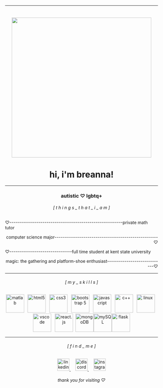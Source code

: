 ________________________________________________________________________________
<h1> </h1>
<p align="center">
<img width="460" src="https://user-images.githubusercontent.com/45157446/161337980-87a1b2e4-99ea-4fc8-ab1e-faa61357b40d.gif">
</p>

### <h1 align="center"> hi, i'm breanna! </h1>

___________________________________________________________________________________

<h3 align="center">  autistic  ♡  lgbtq+  </h3>
<h6 align="center">[  t h i n g s _ t h a t _ i _ a m  ] </h6>




<p align="left">♡----------------------------------------------------------private math tutor</p>
<p align="right">computer science major-----------------------------------------------------♡</p>
<p align="left">♡--------------------------------full time student at kent state university</p>
<p align="right"> magic: the gathering and platform-shoe enthusiast-----------------------------♡</p>

________________________________________________________________________________

<h6 align="center">[  m y _ s k i l l s  ] </h6>

<p align="center"> <img title="matlab" height="60" src="https://upload.wikimedia.org/wikipedia/commons/2/21/Matlab_Logo.png"> &nbsp; <img title="html5" height="60" src="https://www.w3.org/html/logo/downloads/HTML5_Badge_512.png"> &nbsp; <img title="css3" height="60" src="https://upload.wikimedia.org/wikipedia/commons/thumb/6/62/CSS3_logo.svg/800px-CSS3_logo.svg.png"> &nbsp; <img title="bootstrap 5" height="60" src="https://upload.wikimedia.org/wikipedia/commons/thumb/b/b2/Bootstrap_logo.svg/1200px-Bootstrap_logo.svg.png"> &nbsp; <img title="javascript" height="60" src="https://cdn.worldvectorlogo.com/logos/javascript-1.svg"> &nbsp; <img title="c++" height="60" src="https://brandslogos.com/wp-content/uploads/thumbs/c-logo-vector.svg"> &nbsp; <img title="linux" height="60" src="https://1000logos.net/wp-content/uploads/2017/03/LINUX-LOGO.png"> &nbsp; <img title="vscode" height="60" src="https://upload.wikimedia.org/wikipedia/commons/thumb/9/9a/Visual_Studio_Code_1.35_icon.svg/2048px-Visual_Studio_Code_1.35_icon.svg.png"> &nbsp; <img title="react.js" height="60" src="https://upload.wikimedia.org/wikipedia/commons/thumb/3/30/React_Logo_SVG.svg/1200px-React_Logo_SVG.svg.png">&nbsp; <img title="mongoDB" height="60" src="https://cdn.jsdelivr.net/gh/devicons/devicon@latest/icons/mongodb/mongodb-plain-wordmark.svg"><img title="mySQL" height="60" src="https://cdn.jsdelivr.net/gh/devicons/devicon@latest/icons/mysql/mysql-original.svg"><img title="flask" height="60" src="https://2.bp.blogspot.com/-DVuoJmAoO_I/WqFFIPRuyVI/AAAAAAABgbM/gxqVYKxMclQlJKWkkd6K0GbMtpxA1PsygCLcBGAs/s1600/FlaskLogo.png"></p>

________________________________________________________________________________

<h6 align="center">[  f i n d  _ m e  ] </h6>

<p align="center"> <a href="https://www.linkedin.com/in/breannalowery" target="_blank"> <img alt="linkedin" src="https://www.edigitalagency.com.au/wp-content/uploads/Linkedin-logo-png.png" height="40"> </a> &nbsp; &nbsp; <a href="https://discordapp.com/users/bee! ♡#5188" target="_blank"> <img alt="discord" src="https://assets-global.website-files.com/6257adef93867e50d84d30e2/625eb604bb8605784489d361_Discord-Logo%2BWordmark-Color%20(1).png" height="40"> </a> &nbsp; &nbsp; <a href="https://www.instagram.com/strawberry.almonds/" target="_blank"> <img alt="instagram" src="https://www.mvppub.ca/images/59-590993_follow-us-on-instagram-logo-png-clipart.png" height="40"> </a> </p>

<h6 align="center"> thank you for visiting ♡</h6>
